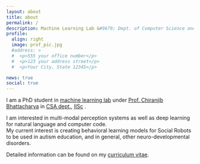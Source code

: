 ```yaml
---
layout: about
title: about
permalink: /
description: Machine Learning Lab &#9679; Dept. of Computer Science and Automation &#9679; Indian Institute of Science
profile:
  align: right
  image: prof_pic.jpg
  #address: >
  #  <p>555 your office number</p>
  #  <p>123 your address street</p>
  #  <p>Your City, State 12345</p>

news: true
social: true
---
```


I am a PhD student in [machine learning lab](https://mllabiisc.github.io/) under [Prof. Chiranjib Bhattacharya](https://www.csa.iisc.ac.in/~chiru/) in [CSA dept.](https://csa.iisc.ac.in), [IISc](https://iisc.ac.in) . 

I am interested in multi-modal perception systems as well as deep learning for natural language and computer code.  
My current interest is creating behavioral learning models for Social Robots to be used in autism education, and in general, other neuro-developmental disorders.

Detailed information can be found on my [curriculum vitae](assets/pdf/cv.pdf).
